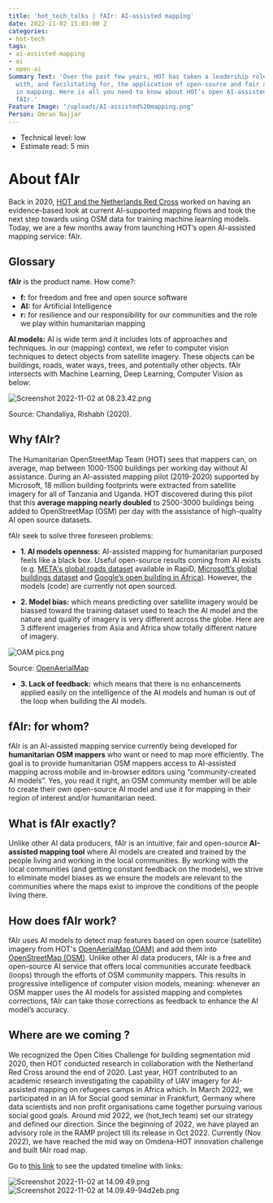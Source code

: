 ```yaml
---
title: 'hot_tech_talks | fAIr: AI-assisted mapping'
date: 2022-11-02 15:03:00 Z
categories:
- hot-tech
tags:
- ai-assisted-mapping
- ai
- open-ai
Summary Text: 'Over the past few years, HOT has taken a leadership role in experimenting
  with, and facilitating for, the application of open-source and fair artificial intelligence
  in mapping. Here is all you need to know about HOT’s open AI-assisted mapping service:
  fAIr.'
Feature Image: "/uploads/AI-assisted%20mapping.png"
Person: Omran Najjar
---
```


* Technical level: low
* Estimate read: 5 min

# About fAIr

Back in 2020, [HOT and the Netherlands Red Cross](https://www.hotosm.org/projects/reseach-on-mapping-with-machine-learning/) worked on having an evidence-based look at current AI-supported mapping flows and took the next step towards using OSM data for training machine learning models. Today, we are a few months away from launching HOT’s open AI-assisted mapping service: fAIr.

## Glossary

**fAIr** is the product name. How come?: 

* **f:** for freedom and free and open source software 
* **AI:** for Artificial Intelligence 
* **r:** for resilience and our responsibility for our communities and the role we play within humanitarian mapping 


**AI models:** AI is wide term and it includes lots of approaches and techniques. In our (mapping) context, we refer to computer vision techniques to detect objects from satellite imagery. These objects can be buildings, roads, water ways, trees, and potentially other objects.
fAIr intersects with Machine Learning, Deep Learning, Computer Vision as below:

![Screenshot 2022-11-02 at 08.23.42.png](/uploads/Screenshot%202022-11-02%20at%2008.23.42.png)

Source: Chandaliya, Rishabh (2020).

## Why fAIr? 
The Humanitarian OpenStreetMap Team (HOT) sees that mappers can, on average, map between 1000-1500 buildings per working day without AI assistance. During an AI-assisted mapping pilot (2019-2020) supported by Microsoft, 18 million building footprints were extracted from satellite imagery for all of Tanzania and Uganda. HOT discovered during this pilot that this **average mapping nearly doubled** to 2500-3000 buildings being added to OpenStreetMap (OSM) per day with the assistance of high-quality AI open source datasets. 

fAIr seek to solve three foreseen problems:

* **1. AI models openness:** AI-assisted mapping for humanitarian purposed feels like a black box. Useful open-source results coming from AI exists (e.g. [META's global roads dataset](https://mapwith.ai/) available in RapiD, [Microsoft’s global buildings dataset](https://github.com/microsoft/GlobalMLBuildingFootprints) and [Google’s open building in Africa](https://sites.research.google/open-buildings/)). However, the models (code) are currently not open sourced.

* **2. Model bias:** which means predicting over satellite imagery would be biassed toward the training dataset used to teach the AI model and the nature and quality of imagery is very different across the globe.
Here are 3 different imageries from Asia and Africa show totally different nature of imagery.

![OAM pics.png](/uploads/OAM%20pics.png)

Source: [OpenAerialMap](https://openaerialmap.org/)

* **3. Lack of feedback:** which means that there is no enhancements applied easily on the intelligence of the AI models and human is out of the loop when building the AI models.

## fAIr: for whom?
fAIr is an AI-assisted mapping service currently being developed for **humanitarian OSM mappers** who want or need to map more efficiently. The goal is to provide humanitarian OSM mappers access to AI-assisted mapping across mobile and in-browser editors using “community-created AI models”. Yes, you read it right, an OSM community member will be able to create their own open-source AI model and use it for mapping in their region of interest and/or humanitarian need.

## What is fAIr exactly?
Unlike other AI data producers, fAIr is an intuitive, fair and open-source **AI-assisted mapping tool** where AI models are created and trained by the people living and working in the local communities. By working with the local communities (and getting constant feedback on the models), we strive to eliminate model biases as we ensure the models are relevant to the communities where the maps exist to improve the conditions of the people living there. 

## How does fAIr work?
fAIr uses AI models to detect map features based on open source (satellite) imagery from HOT's [OpenAerialMap (OAM)](https://openaerialmap.org/) and add them into [OpenStreetMap (OSM)](https://openstreetmap.org/). Unlike other AI data producers, fAIr is a free and open-source AI service that offers local communities accurate feedback (loops) through the efforts of OSM community mappers. This results in progressive intelligence of computer vision models, meaning: whenever an OSM mapper uses the AI models for assisted mapping and completes corrections, fAIr can take those corrections as feedback to enhance the AI model’s accuracy. 

## Where are we coming ?
We recognized the Open Cities Challenge for building segmentation mid 2020, then HOT conducted research in  collaboration with the Netherland Red Cross around the end of 2020. Last year, HOT contributed to an academic research investigating the capability of UAV imagery for AI-assisted mapping on refugees camps in Africa which. In March 2022, we participated in an IA for Social good seminar in Frankfurt, Germany where data scientists and non profit organisations came together pursuing various social good goals. Around mid 2022, we (hot_tech team) set our strategy and defined our direction. Since the beginning of 2022, we have played an advisory role in the RAMP project till its release in Oct 2022. Currently (Nov 2022), we have reached the mid way on Omdena-HOT innovation challenge and built fAIr road map.

Go to [this link](https://docs.google.com/presentation/d/1kR2Gezh3yOhEZBSjtoJR37rJ1JX9Q3m6T43BO55puIU/edit?usp=sharing) to see the updated timeline with links: 

![Screenshot 2022-11-02 at 14.09.49.png](/uploads/Screenshot%202022-11-02%20at%2014.09.49.png)
![Screenshot 2022-11-02 at 14.09.49-94d2eb.png](/uploads/Screenshot%202022-11-02%20at%2014.09.49-94d2eb.png)